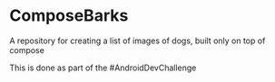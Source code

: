 # ComposeBarks
A repository for creating a list of images of dogs, built only on top of compose

This is done as part of the #AndroidDevChallenge 

